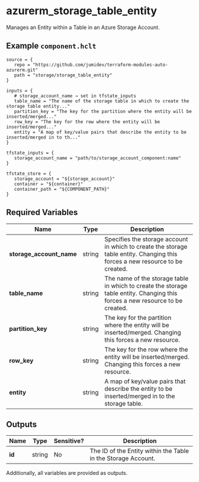 # azurerm_storage_table_entity

Manages an Entity within a Table in an Azure Storage Account.

## Example `component.hclt`

```hcl
source = {
   repo = "https://github.com/jumidev/terraform-modules-auto-azurerm.git"   
   path = "storage/storage_table_entity"   
}

inputs = {
   # storage_account_name → set in tfstate_inputs
   table_name = "The name of the storage table in which to create the storage table entity..."   
   partition_key = "The key for the partition where the entity will be inserted/merged..."   
   row_key = "The key for the row where the entity will be inserted/merged..."   
   entity = "A map of key/value pairs that describe the entity to be inserted/merged in to th..."   
}

tfstate_inputs = {
   storage_account_name = "path/to/storage_account_component:name"   
}

tfstate_store = {
   storage_account = "${storage_account}"   
   container = "${container}"   
   container_path = "${COMPONENT_PATH}"   
}

```

## Required Variables

| Name | Type |  Description |
| ---- | --------- |  ----------- |
| **storage_account_name** | string |  Specifies the storage account in which to create the storage table entity. Changing this forces a new resource to be created. | 
| **table_name** | string |  The name of the storage table in which to create the storage table entity. Changing this forces a new resource to be created. | 
| **partition_key** | string |  The key for the partition where the entity will be inserted/merged. Changing this forces a new resource. | 
| **row_key** | string |  The key for the row where the entity will be inserted/merged. Changing this forces a new resource. | 
| **entity** | string |  A map of key/value pairs that describe the entity to be inserted/merged in to the storage table. | 



## Outputs

| Name | Type | Sensitive? | Description |
| ---- | ---- | --------- | --------- |
| **id** | string | No  | The ID of the Entity within the Table in the Storage Account. | 

Additionally, all variables are provided as outputs.
